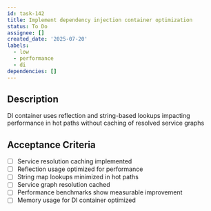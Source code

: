 ```yaml
---
id: task-142
title: Implement dependency injection container optimization
status: To Do
assignee: []
created_date: '2025-07-20'
labels:
  - low
  - performance
  - di
dependencies: []
---
```


## Description

DI container uses reflection and string-based lookups impacting performance in hot paths without caching of resolved service graphs

## Acceptance Criteria

- [ ] Service resolution caching implemented
- [ ] Reflection usage optimized for performance
- [ ] String map lookups minimized in hot paths
- [ ] Service graph resolution cached
- [ ] Performance benchmarks show measurable improvement
- [ ] Memory usage for DI container optimized
